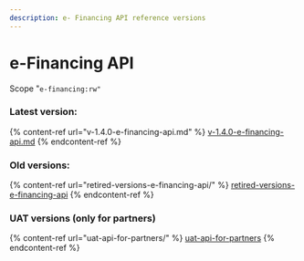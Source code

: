 ```yaml
---
description: e- Financing API reference versions
---
```


# e-Financing API

Scope "`e-financing:rw"`

### Latest version:

{% content-ref url="v-1.4.0-e-financing-api.md" %}
[v-1.4.0-e-financing-api.md](v-1.4.0-e-financing-api.md)
{% endcontent-ref %}

### Old versions:

{% content-ref url="retired-versions-e-financing-api/" %}
[retired-versions-e-financing-api](retired-versions-e-financing-api/)
{% endcontent-ref %}

### UAT versions (only for partners)

{% content-ref url="uat-api-for-partners/" %}
[uat-api-for-partners](uat-api-for-partners/)
{% endcontent-ref %}
